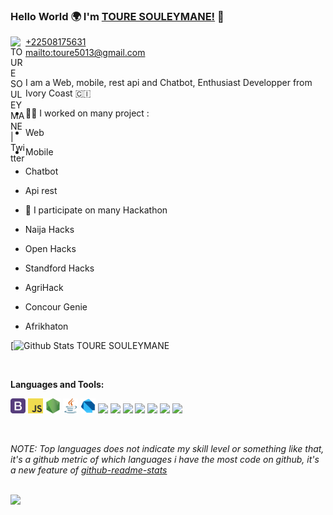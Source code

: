 ### Hello World 🌍 I'm [TOURE SOULEYMANE!](https://github.com/toure5013) 👋


<a href="tel:+2250708175631">
  <img align="left" alt="TOURE SOULEYMANE | Twitter" width="24px" src="/assets/whatsapp.png"/> +22508175631
</a> 
<br />

<a href="mailto:toure5013@gmail.com">
    mailto:toure5013@gmail.com
</a> 

<br />
<br />

I am a Web, mobile, rest api and Chatbot, Enthusiast Developper from Ivory Coast 
🇨🇮

- 👨‍💻 I worked on many project : 
- Web
- Mobile
- Chatbot
- Api rest


- 🥇 I participate on many Hackathon
- Naija Hacks
- Open Hacks
- Standford Hacks
- AgriHack
- Concour Genie
- Afrikhaton

<!-- <img align="center" src="https://github-readme-stats.vercel.app/api?username=SOULEYMANE&show_icons=true&include_all_commits=true&theme=algolia" alt="Anurag's github stats"/> -->

[![Github Stats TOURE SOULEYMANE](https://github-readme-stats.vercel.app/api?username=toure5013&show_icons=true&include_all_commits=true&theme=algolia)


<br/>

**Languages and Tools:**

<code><img height="24px" src="https://raw.githubusercontent.com/github/explore/80688e429a7d4ef2fca1e82350fe8e3517d3494d/topics/bootstrap/bootstrap.png"></code>
<code><img height="24px" src="https://raw.githubusercontent.com/github/explore/80688e429a7d4ef2fca1e82350fe8e3517d3494d/topics/javascript/javascript.png"></code>
<code><img height="24px" src="https://raw.githubusercontent.com/github/explore/80688e429a7d4ef2fca1e82350fe8e3517d3494d/topics/nodejs/nodejs.png"></code>
<code><img height="24px" src="https://raw.githubusercontent.com/github/explore/80688e429a7d4ef2fca1e82350fe8e3517d3494d/topics/java/java.png"></code>
<code><img height="24px" src="https://raw.githubusercontent.com/github/explore/80688e429a7d4ef2fca1e82350fe8e3517d3494d/topics/dart/dart.png"></code>
<code><img height="24px" src="./assets/docker.png"></code>
<code><img height="24px" src="./assets/flutter.png"></code>
<code><img height="24px" src="./assets/adonis.svg"></code>
<code><img height="24px" src="./assets/mongo.png"></code>
<code><img height="24px" src="./assets/mysql.png"></code>
<code><img height="24px" src="./assets/chat-bot.png"></code>
<code><img height="24px" src="./assets/caprover.png"></code>

<br/>

*NOTE: Top languages does not indicate my skill level or something like that, it's a github metric of which languages i have the most code on github, it's a new feature of [github-readme-stats](https://github.com/toure5013/github-readme-stats)*

<br/>

<img align="left" src="https://github-readme-stats.vercel.app/api/top-langs/?username=toure5013&layout=compact&theme=algolia"/>
